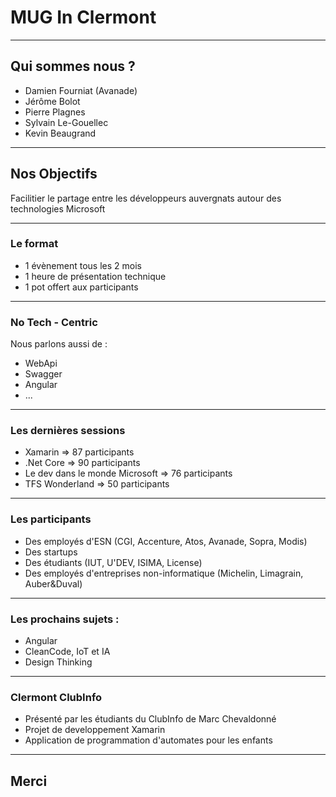 # MUG In Clermont

---- 

## Qui sommes nous ? 

* Damien Fourniat (Avanade)
* Jérôme Bolot 
* Pierre Plagnes
* Sylvain Le-Gouellec
* Kevin Beaugrand

---- 

## Nos Objectifs 

Facilitier le partage entre les développeurs auvergnats autour des technologies Microsoft

---

### Le format

* 1 évènement tous les 2 mois
* 1 heure de présentation technique
* 1 pot offert aux participants

--- 

### No Tech - Centric 

Nous parlons aussi de :

* WebApi
* Swagger
* Angular
* ... 

---

### Les dernières sessions 

* Xamarin => 87 participants
* .Net Core => 90 participants
* Le dev dans le monde Microsoft => 76 participants
* TFS Wonderland => 50 participants

--- 

### Les participants 

* Des employés d'ESN (CGI, Accenture, Atos, Avanade, Sopra, Modis)
* Des startups
* Des étudiants (IUT, U'DEV, ISIMA, License)
* Des employés d'entreprises non-informatique (Michelin, Limagrain, Auber&Duval)

--- 

### Les prochains sujets : 

* Angular
* CleanCode, IoT et IA
* Design Thinking

---

### Clermont ClubInfo

* Présenté par les étudiants du ClubInfo de Marc Chevaldonné
* Projet de developpement Xamarin
* Application de programmation d'automates pour les enfants

---

## Merci

